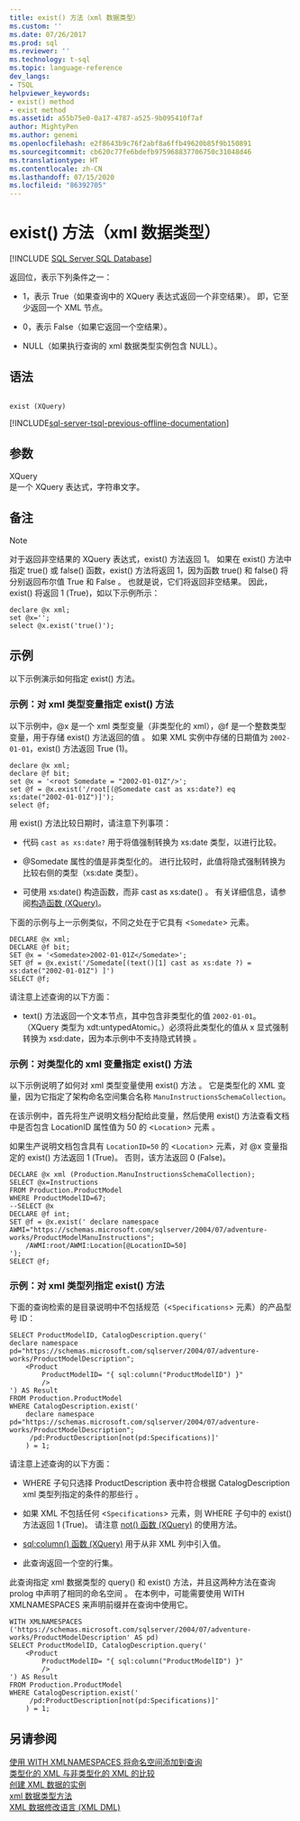 ```yaml
---
title: exist() 方法（xml 数据类型）
ms.custom: ''
ms.date: 07/26/2017
ms.prod: sql
ms.reviewer: ''
ms.technology: t-sql
ms.topic: language-reference
dev_langs:
- TSQL
helpviewer_keywords:
- exist() method
- exist method
ms.assetid: a55b75e0-0a17-4787-a525-9b095410f7af
author: MightyPen
ms.author: genemi
ms.openlocfilehash: e2f8643b9c76f2abf8a6ffb49620b85f9b150891
ms.sourcegitcommit: cb620c77fe6bdefb975968837706750c31048d46
ms.translationtype: HT
ms.contentlocale: zh-CN
ms.lasthandoff: 07/15/2020
ms.locfileid: "86392705"
---
```

# <a name="exist-method-xml-data-type"></a>exist() 方法（xml 数据类型）
[!INCLUDE [SQL Server SQL Database](../../includes/applies-to-version/sql-asdb.md)]

  返回位，表示下列条件之一：  
  
-   1，表示 True（如果查询中的 XQuery 表达式返回一个非空结果）。 即，它至少返回一个 XML 节点。  
  
-   0，表示 False（如果它返回一个空结果）。  
  
-   NULL（如果执行查询的 xml 数据类型实例包含 NULL）。  
  
## <a name="syntax"></a>语法  
  
```  
  
exist (XQuery)   
```  
  
[!INCLUDE[sql-server-tsql-previous-offline-documentation](../../includes/sql-server-tsql-previous-offline-documentation.md)]

## <a name="arguments"></a>参数
 XQuery  
 是一个 XQuery 表达式，字符串文字。  
  
## <a name="remarks"></a>备注  
  
> [!NOTE]  
>  对于返回非空结果的 XQuery 表达式，exist() 方法返回 1。 如果在 exist() 方法中指定 true() 或 false() 函数，exist() 方法将返回 1，因为函数 true() 和 false() 将分别返回布尔值 True 和 False     。 也就是说，它们将返回非空结果。 因此，exist() 将返回 1 (True)，如以下示例所示：  
  
```  
declare @x xml;  
set @x='';  
select @x.exist('true()');   
```  
  
## <a name="examples"></a>示例  
 以下示例演示如何指定 exist() 方法。  
  
### <a name="example-specifying-the-exist-method-against-an-xml-type-variable"></a>示例：对 xml 类型变量指定 exist() 方法  
 以下示例中，@x 是一个 xml 类型变量（非类型化的 xml），@f 是一个整数类型变量，用于存储 exist() 方法返回的值 。 如果 XML 实例中存储的日期值为 `2002-01-01`，exist() 方法返回 True (1)。  
  
```  
declare @x xml;  
declare @f bit;  
set @x = '<root Somedate = "2002-01-01Z"/>';  
set @f = @x.exist('/root[(@Somedate cast as xs:date?) eq xs:date("2002-01-01Z")]');  
select @f;  
```  
  
 用 exist() 方法比较日期时，请注意下列事项：  
  
-   代码 `cast as xs:date?` 用于将值强制转换为 xs:date 类型，以进行比较。  
  
-   \@Somedate 属性的值是非类型化的。 进行比较时，此值将隐式强制转换为比较右侧的类型（xs:date 类型）。  
  
-   可使用 xs:date() 构造函数，而非 cast as xs:date() 。 有关详细信息，请参阅[构造函数 (XQuery)](../../xquery/constructor-functions-xquery.md)。  
  
 下面的示例与上一示例类似，不同之处在于它具有 <`Somedate`> 元素。  
  
```  
DECLARE @x xml;  
DECLARE @f bit;  
SET @x = '<Somedate>2002-01-01Z</Somedate>';  
SET @f = @x.exist('/Somedate[(text()[1] cast as xs:date ?) = xs:date("2002-01-01Z") ]')  
SELECT @f;  
```  
  
 请注意上述查询的以下方面：  
  
-   text() 方法返回一个文本节点，其中包含非类型化的值 `2002-01-01`。 （XQuery 类型为 xdt:untypedAtomic。）必须将此类型化的值从 x 显式强制转换为 xsd:date，因为本示例中不支持隐式转换 。  
  
### <a name="example-specifying-the-exist-method-against-a-typed-xml-variable"></a>示例：对类型化的 xml 变量指定 exist() 方法  
 以下示例说明了如何对 xml 类型变量使用 exist() 方法 。 它是类型化的 XML 变量，因为它指定了架构命名空间集合名称 `ManuInstructionsSchemaCollection`。  
  
 在该示例中，首先将生产说明文档分配给此变量，然后使用 exist() 方法查看文档中是否包含 LocationID 属性值为 50 的 <`Location`> 元素 。  
  
 如果生产说明文档包含具有 `LocationID=50` 的 <`Location`> 元素，对 @x 变量指定的 exist() 方法返回 1 (True)。 否则，该方法返回 0 (False)。  
  
```  
DECLARE @x xml (Production.ManuInstructionsSchemaCollection);  
SELECT @x=Instructions  
FROM Production.ProductModel  
WHERE ProductModelID=67;  
--SELECT @x  
DECLARE @f int;  
SET @f = @x.exist(' declare namespace AWMI="https://schemas.microsoft.com/sqlserver/2004/07/adventure-works/ProductModelManuInstructions";  
    /AWMI:root/AWMI:Location[@LocationID=50]  
');  
SELECT @f;  
```  
  
### <a name="example-specifying-the-exist-method-against-an-xml-type-column"></a>示例：对 xml 类型列指定 exist() 方法  
 下面的查询检索的是目录说明中不包括规范（<`Specifications`> 元素）的产品型号 ID：  
  
```  
SELECT ProductModelID, CatalogDescription.query('  
declare namespace pd="https://schemas.microsoft.com/sqlserver/2004/07/adventure-works/ProductModelDescription";  
    <Product   
        ProductModelID= "{ sql:column("ProductModelID") }"   
        />  
') AS Result  
FROM Production.ProductModel  
WHERE CatalogDescription.exist('  
    declare namespace  pd="https://schemas.microsoft.com/sqlserver/2004/07/adventure-works/ProductModelDescription";  
     /pd:ProductDescription[not(pd:Specifications)]'  
    ) = 1;  
```  
  
 请注意上述查询的以下方面：  
  
-   WHERE 子句只选择 ProductDescription 表中符合根据 CatalogDescription xml 类型列指定的条件的那些行 。  
  
-   如果 XML 不包括任何 <`Specifications`> 元素，则 WHERE 子句中的 exist() 方法返回 1 (True)。 请注意 [not() 函数 (XQuery)](../../xquery/functions-on-boolean-values-not-function.md) 的使用方法。  
  
-   [sql:column() 函数 (XQuery)](../../xquery/xquery-extension-functions-sql-column.md) 用于从非 XML 列中引入值。  
  
-   此查询返回一个空的行集。  
  
 此查询指定 xml 数据类型的 query() 和 exist() 方法，并且这两种方法在查询 prolog 中声明了相同的命名空间 。 在本例中，可能需要使用 WITH XMLNAMESPACES 来声明前缀并在查询中使用它。  
  
```  
WITH XMLNAMESPACES ('https://schemas.microsoft.com/sqlserver/2004/07/adventure-works/ProductModelDescription' AS pd)  
SELECT ProductModelID, CatalogDescription.query('  
    <Product   
        ProductModelID= "{ sql:column("ProductModelID") }"   
        />  
') AS Result  
FROM Production.ProductModel  
WHERE CatalogDescription.exist('  
     /pd:ProductDescription[not(pd:Specifications)]'  
    ) = 1;  
```  
  
## <a name="see-also"></a>另请参阅  
 [使用 WITH XMLNAMESPACES 将命名空间添加到查询](../../relational-databases/xml/add-namespaces-to-queries-with-with-xmlnamespaces.md)   
 [类型化的 XML 与非类型化的 XML 的比较](../../relational-databases/xml/compare-typed-xml-to-untyped-xml.md)   
 [创建 XML 数据的实例](../../relational-databases/xml/create-instances-of-xml-data.md)   
 [xml 数据类型方法](../../t-sql/xml/xml-data-type-methods.md)   
 [XML 数据修改语言 (XML DML)](../../t-sql/xml/xml-data-modification-language-xml-dml.md)  
  
  
